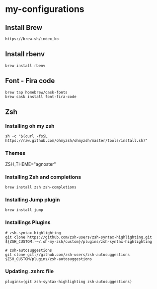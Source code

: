 # my-configurations

## Install Brew
```
https://brew.sh/index_ko
```

## Install rbenv
```
brew install rbenv
```

## Font - Fira code

```
brew tap homebrew/cask-fonts
brew cask install font-fira-code
```

## Zsh

### Installing oh my zsh
```
sh -c "$(curl -fsSL https://raw.github.com/ohmyzsh/ohmyzsh/master/tools/install.sh)"
```

### Themes

ZSH_THEME="agnoster"

### Installing Zsh and completions
```
brew install zsh zsh-completions
```

### Installing Jump plugin
```
brew install jump
```


### Installings Plugins
```
# zsh-syntax-highlighting
git clone https://github.com/zsh-users/zsh-syntax-highlighting.git ${ZSH_CUSTOM:-~/.oh-my-zsh/custom}/plugins/zsh-syntax-highlighting

# zsh-autosuggestions
git clone git://github.com/zsh-users/zsh-autosuggestions $ZSH_CUSTOM/plugins/zsh-autosuggestions
```

### Updating .zshrc file
`plugins=(git zsh-syntax-highlighting zsh-autosuggestions)`
